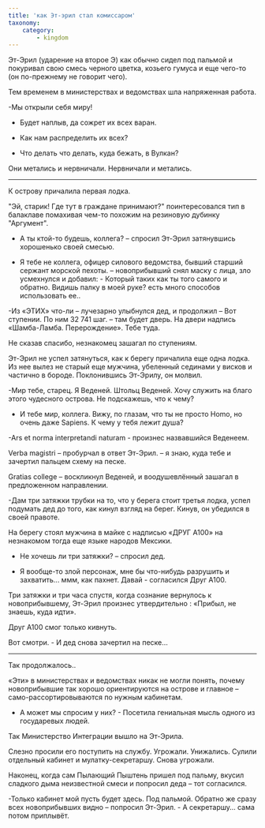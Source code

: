 ```yaml
---
title: 'как Эт-эрил стал комиссаром'
taxonomy:
    category:
        - kingdom
---
```


Эт-Эрил (ударение на второе Э) как обычно сидел под пальмой и покуривал свою смесь черного цветка, козьего гумуса и еще чего-то (он по-прежнему не говорит чего).

Тем временем в министерствах и ведомствах шла напряженная работа.

-Мы открыли себя миру!

- Будет наплыв, да сожрет их всех варан.

- Как нам распределить их всех?

- Что делать что делать, куда бежать, в Вулкан?

Они метались и нервничали. Нервничали и метались.

***
К острову причалила первая лодка.

"Эй, старик! Где тут в граждане принимают?" поинтересовался тип в балаклаве помахивая чем-то похожим на резиновую дубинку "Аргумент".

- А ты ктой-то будешь, коллега? – спросил Эт-Эрил затянувшись хорошенько своей смесью.

- Я тебе не коллега, офицер силового ведомства, бывший старший сержант морской пехоты. – новоприбывший снял маску с лица, зло усмехнулся и добавил: - Который таких как ты того самого и обратно. Видишь палку в моей руке? есть много способов использовать ее..

-Из «ЭТИХ» что-ли – лучезарно улыбнулся дед, и продолжил – Вот ступении. По ним 32 741 шаг. – там будет дверь. На двери надпись «Шамба-Ламба. Перерождение». Тебе туда.

Не сказав спасибо, незнакомец зашагал по ступениям.

Эт-Эрил не успел затянуться, как к берегу причалила еще одна лодка. Из нее вылез не старый еще мужчина, убеленный сединами у висков и частично в бороде. Поклонившись Эт-Эрилу, он молвил.

-Мир тебе, старец. Я Веденей. Штольц Веденей. Хочу служить на благо этого чудесного острова. Не подскажешь, что к чему?

- И тебе мир, коллега. Вижу, по глазам, что ты не просто Homo, но очень даже Sapiens. К чему у тебя лежит душа?

-Ars et norma interpretandi naturam - произнес назвавшийся Веденеем.

Verba magistri – пробурчал в ответ Эт-Эрил. – я знаю, куда тебе и зачертил пальцем схему на песке.

Gratias college – воскликнул Веденей, и воодушевлённый зашагал в предложенном направлении.

-Дам три затяжки трубки на то, что у берега стоит третья лодка, успел подумать дед до того, как кинул взгляд на берег. Кинув, он убедился в своей правоте.

На берегу стоял мужчина в майке с надписью «ДРУГ А100» на незнакомом тогда еще языке народов Мексики.

- Не хочешь ли три затяжки? – спросил дед.

- Я вообще-то злой персонаж, мне бы что-нибудь разрушить и захватить... ммм, как пахнет. Давай - согласился Друг А100.

Три затяжки и три часа спустя, когда сознание вернулось к новоприбывшему, Эт-Эрил произнес утвердительно : «Прибыл, не знаешь, куда идти».

Друг А100 смог только кивнуть.

Вот смотри. - И дед снова зачертил на песке…

***
Так продолжалось..

«Эти» в министерствах и ведомствах никак не могли понять, почему новоприбывшие так хорошо ориентируются на острове и главное – само-рассортировываются по нужным кабинетам.

- А может мы спросим у них? - Посетила гениальная мысль одного из государевых людей.

Так Министерство Интеграции вышло на Эт-Эрила.

Слезно просили его поступить на службу. Угрожали. Унижались. Сулили отдельный кабинет и мулатку-секретаршу. Снова угрожали.

Наконец, когда сам Пылающий Пыштень пришел под пальму, вкусил сладкого дыма неизвестной смеси и попросил деда – тот согласился.

-Только кабинет мой пусть будет здесь. Под пальмой. Обратно же сразу всех новоприбывших видно – попросил Эт-Эрил. - А секретаршу… сама потом приплывёт.